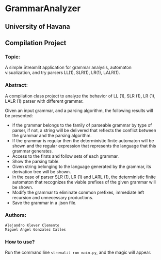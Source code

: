 # GrammarAnalyzer
## University of Havana
## Compilation Project
### Topic:
A simple Streamlit application for grammar analysis, automaton visualization, and try parsers LL(1), SLR(1), LR(1), LALR(1).
### Abstract:
A compilation class project to analyze the behavior of LL (1), SLR (1), LR (1), LALR (1) parser with different grammar. 

Given an input grammar, and a parsing algorithm, the following results will be presented:
- If the grammar belongs to the family of parseable grammar by type of parser, if not, a string will be delivered that reflects the conflict between the grammar and the parsing algorithm.
- If the grammar is regular then the deterministic finite automaton will be shown and the regular expression that represents the language that this grammar generates.
- Access to the firsts and follow sets of each grammar.
- Show the parsing table.
- Given string belonging to the language generated by the grammar, its derivation tree will be shown.
- In the case of parser SLR (1), LR (1) and LARL (1), the deterministic finite automaton that recognizes the viable prefixes of the given grammar will be shown.
- Modify the grammar to eliminate common prefixes, immediate left recursion and unnecessary productions.
- Save the grammar in a .json file.
### Authors:
    Alejandro Klever Clemente
    Miguel Angel Gonzalez Calles
    
### How to use?
Run the command line ``stremalit run main.py``, and the magic will appear.
